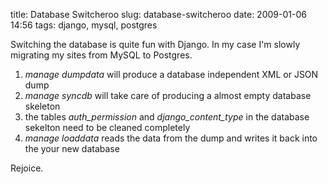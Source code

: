 title: Database Switcheroo
slug: database-switcheroo
date: 2009-01-06 14:56
tags: django, mysql, postgres

Switching the database is quite fun with Django. In my case I'm slowly migrating my sites from MySQL to Postgres.

1. *manage dumpdata* will produce a database independent XML or JSON dump
2. *manage syncdb* will take care of producing a almost empty database skeleton
3. the tables *auth_permission* and *django_content_type* in the database sekelton need to be cleaned completely
4. *manage loaddata* reads the data from the dump and writes it back into the your new database

Rejoice.
